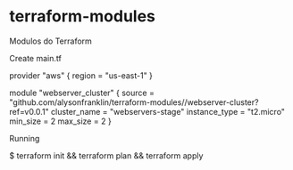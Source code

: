# terraform-modules
Modulos do Terraform

Create main.tf

provider "aws" {
  region = "us-east-1"
}

module "webserver_cluster" {
  source = "github.com/alysonfranklin/terraform-modules//webserver-cluster?ref=v0.0.1"
  cluster_name = "webservers-stage"
  instance_type = "t2.micro"
  min_size = 2
  max_size = 2
}

Running

$ terraform init && terraform plan && terraform apply
